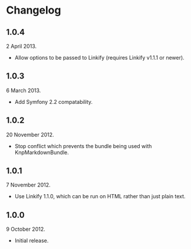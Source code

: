 Changelog
=========

1.0.4
-----

2 April 2013.

* Allow options to be passed to Linkify (requires Linkify v1.1.1 or newer).

1.0.3
-----

6 March 2013.

* Add Symfony 2.2 compatability.

1.0.2
-----

20 November 2012.

* Stop conflict which prevents the bundle being used with KnpMarkdownBundle.

1.0.1
-----

7 November 2012.

* Use Linkify 1.1.0, which can be run on HTML rather than just plain text.

1.0.0
-----

9 October 2012.

* Initial release.
